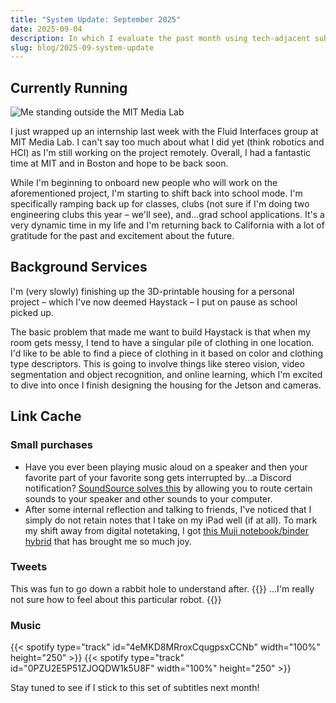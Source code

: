 ```yaml
---
title: "System Update: September 2025"
date: 2025-09-04
description: In which I evaluate the past month using tech-adjacent subtitles
slug: blog/2025-09-system-update
---
```

## Currently Running
![Me standing outside the MIT Media Lab](media/me-at-MIT.jpg)

I just wrapped up an internship last week with the Fluid Interfaces group at MIT Media Lab. I can't say too much about what I did yet (think robotics and HCI) as I'm still working on the project remotely. Overall, I had a fantastic time at MIT and in Boston and hope to be back soon.

While I'm beginning to onboard new people who will work on the aforementioned project, I'm starting to shift back into school mode. I'm specifically ramping back up for classes, clubs (not sure if I'm doing two engineering clubs this year – we'll see), and...grad school applications. It's a very dynamic time in my life and I'm returning back to California with a lot of gratitude for the past and excitement about the future.

## Background Services
I'm (very slowly) finishing up the 3D-printable housing for a personal project – which I've now deemed Haystack – I put on pause as school picked up.

The basic problem that made me want to build Haystack is that when my room gets messy, I tend to have a singular pile of clothing in one location. I'd like to be able to find a piece of clothing in it based on color and clothing type descriptors. This is going to involve things like stereo vision, video segmentation and object recognition, and online learning, which I'm excited to dive into once I finish designing the housing for the Jetson and cameras.

## Link Cache
### Small purchases
- Have you ever been playing music aloud on a speaker and then your favorite part of your favorite song gets interrupted by...a Discord notification? [SoundSource solves this](https://rogueamoeba.com/soundsource/) by allowing you to route certain sounds to your speaker and other sounds to your computer.
- After some internal reflection and talking to friends, I've noticed that I simply do not retain notes that I take on my iPad well (if at all). To mark my shift away from digital notetaking, I got [this Muji notebook/binder hybrid](https://www.muji.us/collections/paper-goods/products/loose-leaf-papers-kraft-binder-naba0s?variant=40606680809662) that has brought me so much joy.
### Tweets
This was fun to go down a rabbit hole to understand after.
{{<x user="meawoppl" id="1962180128110461000">}}
...I'm really not sure how to feel about this particular robot.
{{<x user="aaronistan" id="1949862617872478664">}}

### Music
{{< spotify type="track" id="4eMKD8MRroxCqugpsxCCNb" width="100%" height="250" >}}
{{< spotify type="track" id="0PZU2E5P51ZJOQDW1k5U8F" width="100%" height="250" >}}



Stay tuned to see if I stick to this set of subtitles next month!